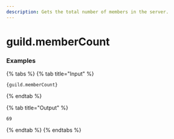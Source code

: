 ```yaml
---
description: Gets the total number of members in the server.
---
```


# guild.memberCount

### Examples

{% tabs %}
{% tab title="Input" %}
```text
{guild.memberCount}
```
{% endtab %}

{% tab title="Output" %}
```text
69
```
{% endtab %}
{% endtabs %}